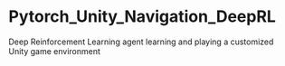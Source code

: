 # Pytorch_Unity_Navigation_DeepRL
Deep Reinforcement Learning agent learning and playing a customized Unity game environment
